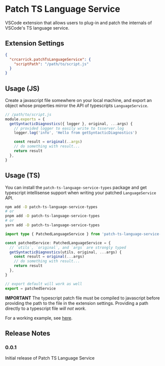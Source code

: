 # Patch TS Language Service

VSCode extension that allows users to plug-in and patch the internals of VSCode's TS language service.

## Extension Settings

```json
{
  "crcarrick.patchTsLanguageService": {
    "scriptPath": "/path/to/script.js"
  }
}
```

## Usage (JS)

Create a javascript file somewhere on your local machine, and export an object whose properties mirror the API of typescripts `LanguageService`.

```js
// /path/to/script.js
module.exports = {
  getSyntacticDiagnostics({ logger }, original, ...args) {
    // provided logger to easily write to tsserver.log
    logger.log('info', 'Hello from getSyntacticDiagnostics')

    const result = original(..args)
    // do something with result...
    return result
  },
}
```

## Usage (TS)

You can install the `patch-ts-language-service-types` package and get typescript intellisense support when writing your patched `LanguageService` API.

```bash
npm add -D patch-ts-language-service-types
# or
pnpm add -D patch-ts-language-service-types
# or
yarn add -D patch-ts-language-service-types
```

```ts
import type { PatchedLanguageService } from 'patch-ts-language-service-types'

const patchedService: PatchedLanguageService = {
  // `utils`, `original`, and `args` are strongly typed
  getSyntacticDiagnostics(utils, original, ...args) {
    const result = original(...args)
    // do something with result...
    return result
  },
}

// export default will work as well
export = patchedService
```

**IMPORTANT** The typescript patch file must be compiled to javascript before providing the path to the file in the extension settings. Providing a path directly to a typescript file _will not work_.

For a working example, see [here](https://github.com/crcarrick/patch-ts-language-service/tree/main/example).

## Release Notes

### 0.0.1

Initial release of Patch TS Language Service
